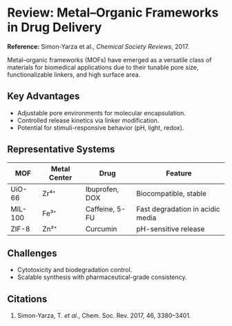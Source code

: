 # Review: Metal–Organic Frameworks in Drug Delivery

**Reference:** Simon-Yarza et al., *Chemical Society Reviews*, 2017.

Metal–organic frameworks (MOFs) have emerged as a versatile class of materials for biomedical applications due to their tunable pore size, functionalizable linkers, and high surface area.

## Key Advantages
- Adjustable pore environments for molecular encapsulation.
- Controlled release kinetics via linker modification.
- Potential for stimuli-responsive behavior (pH, light, redox).

## Representative Systems
| MOF | Metal Center | Drug | Feature |
|-----|---------------|------|----------|
| UiO-66 | Zr⁴⁺ | Ibuprofen, DOX | Biocompatible, stable |
| MIL-100 | Fe³⁺ | Caffeine, 5-FU | Fast degradation in acidic media |
| ZIF-8 | Zn²⁺ | Curcumin | pH-sensitive release |

## Challenges
- Cytotoxicity and biodegradation control.
- Scalable synthesis with pharmaceutical-grade consistency.

## Citations
1. Simon-Yarza, T. *et al.*, Chem. Soc. Rev. 2017, 46, 3380–3401.
